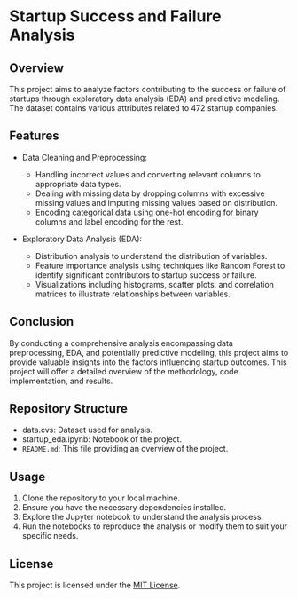 # Startup Success and Failure Analysis

## Overview
This project aims to analyze factors contributing to the success or failure of startups through exploratory data analysis (EDA) and predictive modeling. The dataset contains various attributes related to 472 startup companies.

## Features
- Data Cleaning and Preprocessing:
  - Handling incorrect values and converting relevant columns to appropriate data types.
  - Dealing with missing data by dropping columns with excessive missing values and imputing missing values based on distribution.
  - Encoding categorical data using one-hot encoding for binary columns and label encoding for the rest.

- Exploratory Data Analysis (EDA):
  - Distribution analysis to understand the distribution of variables.
  - Feature importance analysis using techniques like Random Forest to identify significant contributors to startup success or failure.
  - Visualizations including histograms, scatter plots, and correlation matrices to illustrate relationships between variables.

## Conclusion
By conducting a comprehensive analysis encompassing data preprocessing, EDA, and potentially predictive modeling, this project aims to provide valuable insights into the factors influencing startup outcomes. This project will offer a detailed overview of the methodology, code implementation, and results.

## Repository Structure
-  data.cvs: Dataset used for analysis.
-  startup_eda.ipynb: Notebook of the project.
- `README.md`: This file providing an overview of the project.

## Usage
1. Clone the repository to your local machine.
2. Ensure you have the necessary dependencies installed.
3. Explore the Jupyter notebook to understand the analysis process.
4. Run the notebooks to reproduce the analysis or modify them to suit your specific needs.

## License
This project is licensed under the [MIT License](LICENSE).
